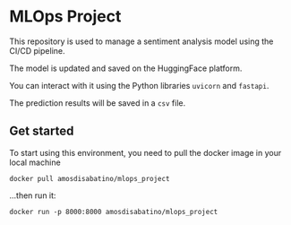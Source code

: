 # MLOps Project

This repository is used to manage a sentiment analysis model using the CI/CD pipeline.

The model is updated and saved on the HuggingFace platform.

You can interact with it using the Python libraries `uvicorn` and `fastapi`.

The prediction results will be saved in a `csv` file.

## Get started

To start using this environment, you need to pull the docker image in your local machine

```
docker pull amosdisabatino/mlops_project
```

...then run it:

```
docker run -p 8000:8000 amosdisabatino/mlops_project
```
